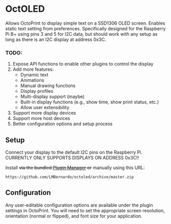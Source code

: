 # OctOLED

Allows OctoPrint to display simple text on a SSD1306 OLED screen. Enables static text setting from preferences.
Specifically designed for the Raspberry Pi B+ using pins 3 and 5 for I2C data, but should work with any setup as
long as there is an I2C display at address 0x3C. 

### TODO:
1. Expose API functions to enable other plugins to control the display
2. Add more features: 
    - Dynamic text
    - Animations
    - Manual drawing functions
    - Display profiles
    - Multi-display support (maybe)
    - Built-in display functions (e.g., show time, show print status, etc.)
    - Allow user extensibility
3. Support more display devices
4. Support more host devices
5. Better configuration options and setup process

## Setup
Connect your display to the default I2C pins on the Raspberry Pi. CURRENTLY ONLY SUPPORTS DISPLAYS ON ADDRESS 0x3C!!

Install ~~via the bundled [Plugin Manager](https://docs.octoprint.org/en/master/bundledplugins/pluginmanager.html) or~~
manually using this URL:

    https://github.com/LMBernardo/octoled/archive/master.zip

## Configuration

Any user-editable configuration options are available under the plugin settings in OctoPrint.
You will need to set the appropriate screen resolution, orientation (normal or flipped), and font size for your application. 